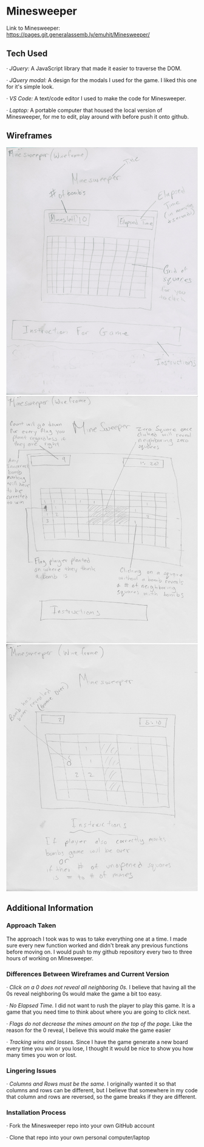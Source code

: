 # Minesweeper
 
Link to Minesweeper: https://pages.git.generalassemb.ly/emuhit/Minesweeper/
 
## **Tech Used**
 
·   *JQuery:* A JavaScript library that made it easier to traverse the DOM.
 
·   *JQuery modal:* A design for the modals I used for the game.  I liked this one for it's simple look.
 
·   *VS Code:*  A text/code editor I used to make the code for Minesweeper.
 
·   *Laptop:* A portable computer that housed the local version of Minesweeper, for me to edit, play around with before push it onto github.
 
 
## **Wireframes**
 
![Wireframe](images/IMG.jpg)
![Wireframe](images/IMG_0001.jpg)
![Wireframe](images/IMG_0002.jpg)
 
## **Additional Information**
 
### **Approach Taken**

The approach I took was to was to take everything one at a time. I made sure every new function worked and didn't break any previous functions before moving on.  I would push to my github repository every two to three hours of working on Minesweeper.


### **Differences Between Wireframes and Current Version**

·   *Click on a 0 does not reveal all neighboring 0s.*  I believe that having  all the 0s reveal neighboring 0s would make the game a bit too easy.
 
·   *No Elapsed Time.* I did not want to rush the player to play this game.  It is a game that you need time to think about where you are going to click next.
 
·   *Flags do not decrease the mines amount on the top of the page.* Like the reason for the 0 reveal, I believe this would make the game easier
 
·   *Tracking wins and losses.*  Since I have the game generate a new board every time you win or you lose, I thought it would be nice to show you how many times you won or lost.

### **Lingering Issues**

·   *Columns and Rows must be the same.*  I originally wanted it so that columns and rows can be different, but I believe that somewhere in my code that column and rows are reversed,  so the game breaks if they are different.

### Installation Process
·    Fork the Minesweeper repo into your own GitHub account

·    Clone that repo into your own personal computer/laptop